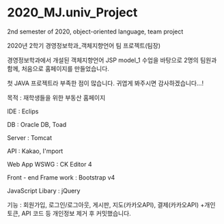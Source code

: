 # 2020_MJ.univ_Project
2nd semester of 2020, object-oriented language, team project



2020년 2학기 경영정보학과_객체지향언어 팀 프로젝트(팀장)



경영정보학과에서 개설된 객체지향언어 JSP model_1 수업을 바탕으로 2명의 팀원과 함께, 처음으로 홈페이지를 만들었습니다.



첫 JAVA 프로젝트라 부족한 점이 많습니다. 귀엽게 봐주시면 감사하겠습니다...!



목적 : 재학생들을 위한 부동산 홈페이지



IDE : Eclips



DB : Oracle DB, Toad



Server : Tomcat



API : Kakao, I'mport



Web App WSWG : CK Editor 4



Front - end Frame work : Bootstrap v4



JavaScript Libary : jQuery



기능 : 회원가입, 로그인/로그아웃, 게시판, 지도(카카오API), 결제(카카오API) +개인 토큰, API 코드 등 개인정보 제거 후 커밋했습니다.
